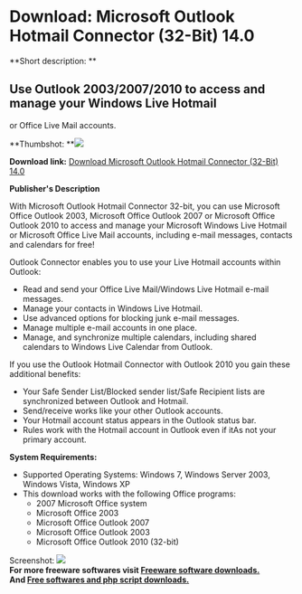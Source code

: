 # Download: Microsoft Outlook Hotmail Connector (32-Bit) 14.0

**Short description: **

## Use Outlook 2003/2007/2010 to access and manage your Windows Live Hotmail
or Office Live Mail accounts.

  
**Thumbshot: **![](http://www.freewarefiles.com/screenshot/msoutlookconnect_md.jpg)   
  
**Download link:** [Download Microsoft Outlook Hotmail Connector (32-Bit) 14.0](http://freesoftwares.boysofts.com/Microsoft-Office-Outlook-Connector_program_34975.html)  
  

**Publisher's Description**  
  

With Microsoft Outlook Hotmail Connector 32-bit, you can use Microsoft Office
Outlook 2003, Microsoft Office Outlook 2007 or Microsoft Office Outlook 2010
to access and manage your Microsoft Windows Live Hotmail or Microsoft Office
Live Mail accounts, including e-mail messages, contacts and calendars for
free!

Outlook Connector enables you to use your Live Hotmail accounts within
Outlook:

  * Read and send your Office Live Mail/Windows Live Hotmail e-mail messages. 
  * Manage your contacts in Windows Live Hotmail. 
  * Use advanced options for blocking junk e-mail messages. 
  * Manage multiple e-mail accounts in one place. 
  * Manage, and synchronize multiple calendars, including shared calendars to Windows Live Calendar from Outlook. 

If you use the Outlook Hotmail Connector with Outlook 2010 you gain these
additional benefits:

  * Your Safe Sender List/Blocked sender list/Safe Recipient lists are synchronized between Outlook and Hotmail. 
  * Send/receive works like your other Outlook accounts. 
  * Your Hotmail account status appears in the Outlook status bar. 
  * Rules work with the Hotmail account in Outlook even if itAs not your primary account. 

**System Requirements:**

  * Supported Operating Systems: Windows 7, Windows Server 2003, Windows Vista, Windows XP 
  * This download works with the following Office programs: 
    * 2007 Microsoft Office system 
    * Microsoft Office 2003 
    * Microsoft Office Outlook 2007 
    * Microsoft Office Outlook 2003 
    * Microsoft Office Outlook 2010 (32-bit) 

  
  
Screenshot: ![](http://www.freewarefiles.com/screenshot/msoutlookconnect.jpg)  
**For more freeware softwares visit [Freeware software downloads.](http://freesoftwares.boysofts.com/)**   
**And [Free softwares and php script downloads.](http://www.boysofts.com/)**

